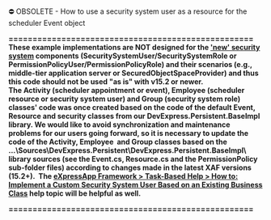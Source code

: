 ⛔ OBSOLETE - How to use a security system user as a resource for the scheduler Event object

<p><strong>===================================================</strong><br><strong>These example implementations are NOT designed for the <a href="https://documentation.devexpress.com/#eXpressAppFramework/CustomDocument113361">'new' security system</a> components (SecuritySystemUser/SecuritySystemRole or PermissionPolicyUser/PermissionPolicyRole) and their scenarios (e.g., middle-tier application server or SecuredObjectSpaceProvider) and thus this code should not be used "as is" with v15.2 or newer.</strong><br><strong>The Activity (scheduler appointment or event), Employee (scheduler resource or security system user) and Group (security system role) classes' code was once created based on the code of the default Event, Resource and security classes from our DevExpress.Persistent.BaseImpl library. We would like to avoid synchronization and maintenance problems for our users going forward, so it is necessary to update the code of the Activity, Employee  and Group classes based on the ...\Sources\DevExpress.Persistent\DevExpress.Persistent.BaseImpl\ library sources (see the Event.cs, Resource.cs and the PermissionPolicy sub-folder files) according to changes made in the latest XAF versions (15.2+).  The <a href="https://documentation.devexpress.com/#eXpressAppFramework/CustomDocument113452">eXpressApp Framework > Task-Based Help > How to: Implement a Custom Security System User Based on an Existing Business Class</a> help topic will be helpful as well.</strong></p>
<p><strong>===================================================</strong></p>
